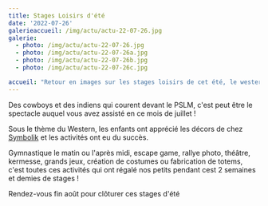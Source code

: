 ```yaml
---
title: Stages Loisirs d'été
date: '2022-07-26'
galerieaccueil: /img/actu/actu-22-07-26.jpg
galerie:
  - photo: /img/actu/actu-22-07-26.jpg
  - photo: /img/actu/actu-22-07-26a.jpg
  - photo: /img/actu/actu-22-07-26b.jpg
  - photo: /img/actu/actu-22-07-26c.jpg

accueil: "Retour en images sur les stages loisirs de cet été, le western a investi la cours du PSLM !"
---
```

Des cowboys et des indiens qui courent devant le PSLM, c'est peut être le spectacle auquel vous avez assisté en ce mois de juillet !

Sous le thème du Western, les enfants ont apprécié les décors de chez [Symbolik](https://www.symbolik.fr) et les activités ont eu du succès.

Gymnastique le matin ou l'après midi, escape game, rallye photo, théâtre, kermesse, grands jeux, création de costumes ou fabrication de totems, c'est toutes ces activités qui ont régalé nos petits pendant cest 2 semaines et demies de stages !

Rendez-vous fin août pour clôturer ces stages d'été
